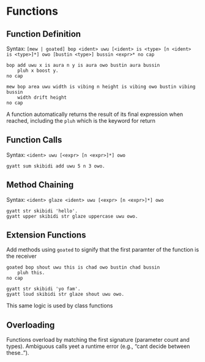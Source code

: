 # Functions

## Function Definition

Syntax: `[mew | goated] bop <ident> uwu [<ident> is <type> [n <ident> is <type>]*] owo [bustin <type>] bussin <expr>* no cap`

```skullbrain
bop add uwu x is aura n y is aura owo bustin aura bussin
    pluh x boost y.
no cap

mew bop area uwu width is vibing n height is vibing owo bustin vibing bussin
    width drift height
no cap

```

A function automatically returns the result of its final expression when reached, including the `pluh` which is the keyword for return

## Function Calls

Syntax: `<ident> uwu [<expr> [n <expr>]*] owo`

```skullbrain
gyatt sum skibidi add uwu 5 n 3 owo.
```

## Method Chaining

Syntax: `<ident> glaze <ident> uwu [<expr> [n <expr>]*] owo`

```skullbrain
gyatt str skibidi 'hello'.
gyatt upper skibidi str glaze uppercase uwu owo.
```

## Extension Functions

Add methods using `goated` to signify that the first paramter of the function is the receiver

```skullbrain
goated bop shout uwu this is chad owo bustin chad bussin
    pluh this.  
no cap

gyatt str skibidi 'yo fam'.
gyatt loud skibidi str glaze shout uwu owo.
```

This same logic is used by class functions

## Overloading

Functions overload by matching the first signature (parameter count and types). Ambiguous calls yeet a runtime error (e.g., “cant decide between these..”).
